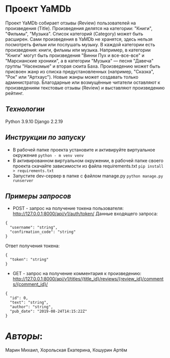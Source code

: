 # Проект YaMDb
Проект YaMDb собирает отзывы (Review) пользователей на произведения (Title). Произведения делятся на категории: "Книги", "Фильмы", "Музыка". Список категорий (Category) может быть расширен.
Сами произведения в YaMDb не хранятся, здесь нельзя посмотреть фильм или послушать музыку.
В каждой категории есть произведения: книги, фильмы или музыка. Например, в категории "Книги" могут быть произведения "Винни Пух и все-все-все" и "Марсианские хроники", а в категории "Музыка" — песня "Давеча" группы "Насекомые" и вторая сюита Баха. Произведению может быть присвоен жанр из списка предустановленных (например, "Сказка", "Рок" или "Артхаус"). Новые жанры может создавать только администратор.
Благодарные или возмущённые читатели оставляют к произведениям текстовые отзывы (Review) и выставляют произведению рейтинг.
## *Технологии*
Python 3.9.10
Django 2.2.19
## *Инструкции по запуску*
- В рабочей папке проекта установите и активируйте виртуальное окружение
```python - m venv venv```
- В активированном виртуальном окружении, в рабочей папке своего проекта скачайте зависимости из файла requirements.txt 
```pip install > requirements.txt```
- Запустите dev-сервер в папке с файлом manage.py 
```python manage.py runserver```
## *Примеры запросов*
- POST - запрос на получение токена пользователя:
http://127.0.0.1:8000/api/v1/auth/token/
Данные входящего запроса:
``` 
{
  "username": "string",
  "confirmation_code": "string"
}
```
Ответ получения токена:
``` 
{
  "token": "string"
}
```
- GET - запрос на получение комментария к произведению:
http://127.0.0.1:8000/api/v1/titles/{title_id}/reviews/{review_id}/comments/{comment_id}/

``` 
{
  "id": 0,
  "text": "string",
  "author": "string",
  "pub_date": "2019-08-24T14:15:22Z"
}
```
# *Авторы*:
Марин Михаил, Хорольская Екатерина, Кошурин Артём